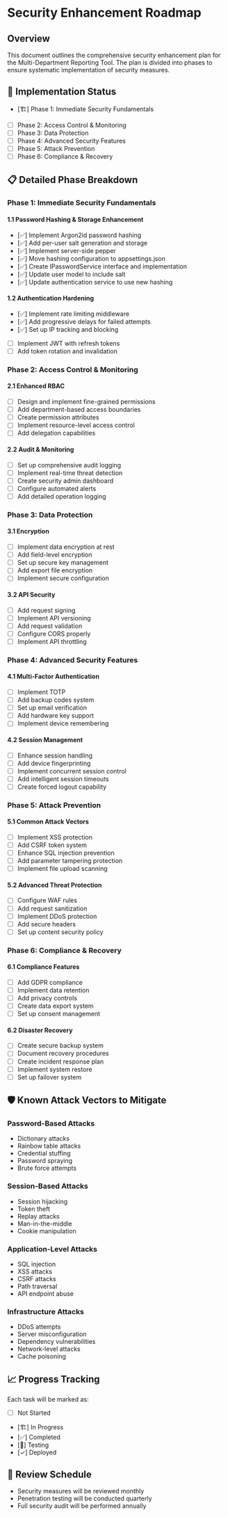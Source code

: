 # Security Enhancement Roadmap

## Overview
This document outlines the comprehensive security enhancement plan for the Multi-Department Reporting Tool. The plan is divided into phases to ensure systematic implementation of security measures.

## 🎯 Implementation Status
- [🏗️] Phase 1: Immediate Security Fundamentals
- [ ] Phase 2: Access Control & Monitoring
- [ ] Phase 3: Data Protection
- [ ] Phase 4: Advanced Security Features
- [ ] Phase 5: Attack Prevention
- [ ] Phase 6: Compliance & Recovery

## 📋 Detailed Phase Breakdown

### Phase 1: Immediate Security Fundamentals
#### 1.1 Password Hashing & Storage Enhancement
- [✅] Implement Argon2id password hashing
- [✅] Add per-user salt generation and storage
- [✅] Implement server-side pepper
- [✅] Move hashing configuration to appsettings.json
- [✅] Create IPasswordService interface and implementation
- [✅] Update user model to include salt
- [✅] Update authentication service to use new hashing

#### 1.2 Authentication Hardening
- [✅] Implement rate limiting middleware
- [✅] Add progressive delays for failed attempts
- [✅] Set up IP tracking and blocking
- [ ] Implement JWT with refresh tokens
- [ ] Add token rotation and invalidation

### Phase 2: Access Control & Monitoring
#### 2.1 Enhanced RBAC
- [ ] Design and implement fine-grained permissions
- [ ] Add department-based access boundaries
- [ ] Create permission attributes
- [ ] Implement resource-level access control
- [ ] Add delegation capabilities

#### 2.2 Audit & Monitoring
- [ ] Set up comprehensive audit logging
- [ ] Implement real-time threat detection
- [ ] Create security admin dashboard
- [ ] Configure automated alerts
- [ ] Add detailed operation logging

### Phase 3: Data Protection
#### 3.1 Encryption
- [ ] Implement data encryption at rest
- [ ] Add field-level encryption
- [ ] Set up secure key management
- [ ] Add export file encryption
- [ ] Implement secure configuration

#### 3.2 API Security
- [ ] Add request signing
- [ ] Implement API versioning
- [ ] Add request validation
- [ ] Configure CORS properly
- [ ] Implement API throttling

### Phase 4: Advanced Security Features
#### 4.1 Multi-Factor Authentication
- [ ] Implement TOTP
- [ ] Add backup codes system
- [ ] Set up email verification
- [ ] Add hardware key support
- [ ] Implement device remembering

#### 4.2 Session Management
- [ ] Enhance session handling
- [ ] Add device fingerprinting
- [ ] Implement concurrent session control
- [ ] Add intelligent session timeouts
- [ ] Create forced logout capability

### Phase 5: Attack Prevention
#### 5.1 Common Attack Vectors
- [ ] Implement XSS protection
- [ ] Add CSRF token system
- [ ] Enhance SQL injection prevention
- [ ] Add parameter tampering protection
- [ ] Implement file upload scanning

#### 5.2 Advanced Threat Protection
- [ ] Configure WAF rules
- [ ] Add request sanitization
- [ ] Implement DDoS protection
- [ ] Add secure headers
- [ ] Set up content security policy

### Phase 6: Compliance & Recovery
#### 6.1 Compliance Features
- [ ] Add GDPR compliance
- [ ] Implement data retention
- [ ] Add privacy controls
- [ ] Create data export system
- [ ] Set up consent management

#### 6.2 Disaster Recovery
- [ ] Create secure backup system
- [ ] Document recovery procedures
- [ ] Create incident response plan
- [ ] Implement system restore
- [ ] Set up failover system

## 🛡️ Known Attack Vectors to Mitigate

### Password-Based Attacks
- Dictionary attacks
- Rainbow table attacks
- Credential stuffing
- Password spraying
- Brute force attempts

### Session-Based Attacks
- Session hijacking
- Token theft
- Replay attacks
- Man-in-the-middle
- Cookie manipulation

### Application-Level Attacks
- SQL injection
- XSS attacks
- CSRF attacks
- Path traversal
- API endpoint abuse

### Infrastructure Attacks
- DDoS attempts
- Server misconfiguration
- Dependency vulnerabilities
- Network-level attacks
- Cache poisoning

## 📈 Progress Tracking
Each task will be marked as:
- [ ] Not Started
- [🏗️] In Progress
- [✅] Completed
- [🧪] Testing
- [✓] Deployed

## 🔄 Review Schedule
- Security measures will be reviewed monthly
- Penetration testing will be conducted quarterly
- Full security audit will be performed annually
